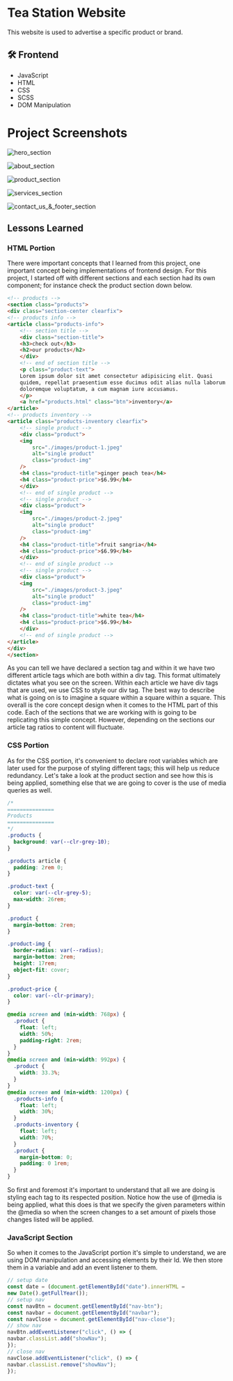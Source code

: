 
# Tea Station Website

This website is used to advertise a specific product or brand. 

## 🛠 Frontend 

* JavaScript
* HTML 
* CSS
* SCSS
* DOM Manipulation

# Project Screenshots

![hero_section](https://github.com/zaidaslam99/Tea_Station_Project/blob/main/project_screenshots/hero_section.png?raw=true)

![about_section](https://github.com/zaidaslam99/Tea_Station_Project/blob/main/project_screenshots/about_section.png?raw=true)

![product_section](https://github.com/zaidaslam99/Tea_Station_Project/blob/main/project_screenshots/product_section.png?raw=true)

![services_section](https://github.com/zaidaslam99/Tea_Station_Project/blob/main/project_screenshots/services_section.png?raw=true)

![contact_us_&_footer_section](https://github.com/zaidaslam99/Tea_Station_Project/blob/main/project_screenshots/contact_footer_section.png?raw=true)


## Lessons Learned

### HTML Portion

There were important concepts that I learned from this project, one important concept being implementations of frontend design. For this project, I started off with different sections and each section had its own component; for instance check the product section down below. 

```html
<!-- products -->
<section class="products">
<div class="section-center clearfix">
<!-- products info -->
<article class="products-info">
    <!-- section title -->
    <div class="section-title">
    <h3>check out</h3>
    <h2>our products</h2>
    </div>
    <!-- end of section title -->
    <p class="product-text">
    Lorem ipsum dolor sit amet consectetur adipisicing elit. Quasi
    quidem, repellat praesentium esse ducimus odit alias nulla laborum
    doloremque voluptatum, a cum magnam iure accusamus.
    </p>
    <a href="products.html" class="btn">inventory</a>
</article>
<!-- products inventory -->
<article class="products-inventory clearfix">
    <!-- single product -->
    <div class="product">
    <img
        src="./images/product-1.jpeg"
        alt="single product"
        class="product-img"
    />
    <h4 class="product-title">ginger peach tea</h4>
    <h4 class="product-price">$6.99</h4>
    </div>
    <!-- end of single product -->
    <!-- single product -->
    <div class="product">
    <img
        src="./images/product-2.jpeg"
        alt="single product"
        class="product-img"
    />
    <h4 class="product-title">fruit sangria</h4>
    <h4 class="product-price">$6.99</h4>
    </div>
    <!-- end of single product -->
    <!-- single product -->
    <div class="product">
    <img
        src="./images/product-3.jpeg"
        alt="single product"
        class="product-img"
    />
    <h4 class="product-title">white tea</h4>
    <h4 class="product-price">$6.99</h4>
    </div>
    <!-- end of single product -->
</article>
</div>
</section>
```
As you can tell we have declared a section tag and within it we have two different article tags which are both within a div tag. This format ultimately dictates what you see on the screen. Within each article we have div tags that are used, we use CSS to style our div tag. The best way to describe what is going on is to imagine a square within a square within a square. This overall is the core concept design when it comes to the HTML part of this code. Each of the sections that we are working with is going to be replicating this simple concept. However, depending on the sections our article tag ratios to content will fluctuate. 

### CSS Portion

As for the CSS portion, it's convenient to declare root variables which are later used for the purpose of styling different tags; this will help us reduce redundancy. Let's take a look at the product section and see how this is being applied, something else that we are going to cover is the use of media queries as well. 

```css
/*
=============== 
Products
===============
*/
.products {
  background: var(--clr-grey-10);
}

.products article {
  padding: 2rem 0;
}

.product-text {
  color: var(--clr-grey-5);
  max-width: 26rem;
}

.product {
  margin-bottom: 2rem;
}

.product-img {
  border-radius: var(--radius);
  margin-bottom: 2rem;
  height: 17rem;
  object-fit: cover;
}

.product-price {
  color: var(--clr-primary);
}

@media screen and (min-width: 768px) {
  .product {
    float: left;
    width: 50%;
    padding-right: 2rem;
  }
}
@media screen and (min-width: 992px) {
  .product {
    width: 33.3%;
  }
}
@media screen and (min-width: 1200px) {
  .products-info {
    float: left;
    width: 30%;
  }
  .products-inventory {
    float: left;
    width: 70%;
  }
  .product {
    margin-bottom: 0;
    padding: 0 1rem;
  }
}
```
So first and foremost it's important to understand that all we are doing is styling each tag to its respected position. Notice how the use of @media is being applied, what this does is that we specify the given parameters within the @media so when the screen changes to a set amount of pixels those changes listed will be applied. 

### JavaScript Section

So when it comes to the JavaScript portion it's simple to understand, we are using DOM manipulation and accessing elements by their Id. We then store them in a variable and add an event listener to them. 

```javascript
// setup date
const date = (document.getElementById("date").innerHTML =
new Date().getFullYear());
// setup nav
const navBtn = document.getElementById("nav-btn");
const navbar = document.getElementById("navbar");
const navClose = document.getElementById("nav-close");
// show nav
navBtn.addEventListener("click", () => {
navbar.classList.add("showNav");
});
// close nav
navClose.addEventListener("click", () => {
navbar.classList.remove("showNav");
});
```

